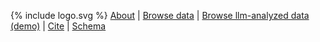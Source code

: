 {% include logo.svg %}
[About](/retractable/download) | [Browse data](/retractable/data) | [Browse llm-analyzed data (demo)](/retractable/data-llm) | [Cite](/retractable/cite) | [Schema](/retractable/schema)